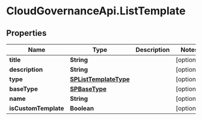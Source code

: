 # CloudGovernanceApi.ListTemplate

## Properties

Name | Type | Description | Notes
------------ | ------------- | ------------- | -------------
**title** | **String** |  | [optional] 
**description** | **String** |  | [optional] 
**type** | [**SPListTemplateType**](SPListTemplateType.md) |  | [optional] 
**baseType** | [**SPBaseType**](SPBaseType.md) |  | [optional] 
**name** | **String** |  | [optional] 
**isCustomTemplate** | **Boolean** |  | [optional] 


